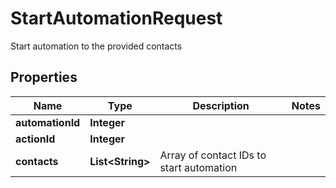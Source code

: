 

# StartAutomationRequest

Start automation to the provided contacts

## Properties

| Name | Type | Description | Notes |
|------------ | ------------- | ------------- | -------------|
|**automationId** | **Integer** |  |  |
|**actionId** | **Integer** |  |  |
|**contacts** | **List&lt;String&gt;** | Array of contact IDs to start automation |  |



